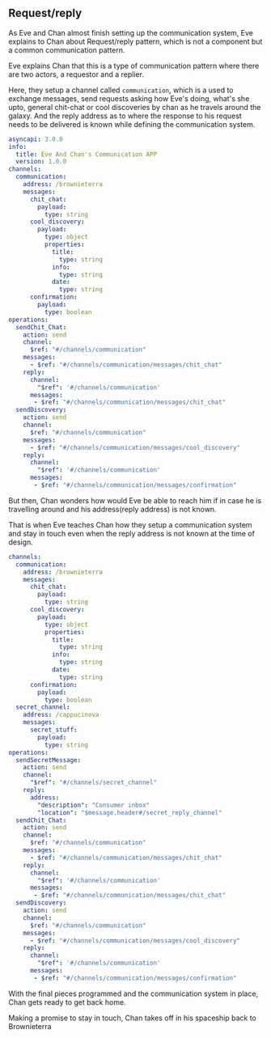 ## Request/reply 
As Eve and Chan almost finish setting up the communication system, Eve explains to Chan about Request/reply pattern, which is not a component but a common communication pattern. 

Eve explains Chan that this is a type of communication pattern where there are two actors, a requestor and a replier. 

Here, they setup a channel called `communication`, which is a used to exchange messages, send requests asking how Eve's doing, what's she upto, general chit-chat or cool discoveries by chan as he travels around the galaxy. And the reply address as to where the response to his request needs to be delivered is known while defining the communication system.

```yml
asyncapi: 3.0.0
info:
  title: Eve And Chan's Communication APP
  version: 1.0.0
channels:
  communication:
    address: /brownieterra
    messages:
      chit_chat:
        payload:
          type: string
      cool_discovery:
        payload:
          type: object
          properties:
            title:
              type: string
            info:
              type: string
            date:
              type: string
      confirmation:
        payload:
          type: boolean
operations:
  sendChit_Chat:
    action: send
    channel:
      $ref: "#/channels/communication"
    messages:
      - $ref: "#/channels/communication/messages/chit_chat"
    reply:
      channel:
        "$ref": '#/channels/communication'
      messages:
       - $ref: "#/channels/communication/messages/chit_chat"
  sendDiscovery:
    action: send
    channel:
      $ref: "#/channels/communication"
    messages:
      - $ref: "#/channels/communication/messages/cool_discovery"
    reply:
      channel:
        "$ref": '#/channels/communication'
      messages:
       - $ref: "#/channels/communication/messages/confirmation"
```

But then, Chan wonders how would Eve be able to reach him if in case he is travelling around and his address(reply address) is not known. 

That is when Eve teaches Chan how they setup a communication system and stay in touch even when the reply address is not known at the time of design. 

```yaml 
channels:
  communication:
    address: /brownieterra
    messages:
      chit_chat:
        payload:
          type: string
      cool_discovery:
        payload:
          type: object
          properties:
            title:
              type: string
            info:
              type: string
            date:
              type: string
      confirmation:
        payload:
          type: boolean
  secret_channel:
    address: /cappucinova
    messages:
      secret_stuff:
        payload:
          type: string
operations:
  sendSecretMessage:
    action: send
    channel:
      "$ref": "#/channels/secret_channel"
    reply:
      address:
        "description": "Consumer inbox"
        "location": "$message.header#/secret_reply_channel"
  sendChit_Chat:
    action: send
    channel:
      $ref: "#/channels/communication"
    messages:
      - $ref: "#/channels/communication/messages/chit_chat"
    reply:
      channel:
        "$ref": '#/channels/communication'
      messages:
       - $ref: "#/channels/communication/messages/chit_chat"
  sendDiscovery:
    action: send
    channel:
      $ref: "#/channels/communication"
    messages:
      - $ref: "#/channels/communication/messages/cool_discovery"
    reply:
      channel:
        "$ref": '#/channels/communication'
      messages:
       - $ref: "#/channels/communication/messages/confirmation"
```

With the final pieces programmed and the communication system in place, Chan gets ready to get back home. 

Making a promise to stay in touch, Chan takes off in his spaceship back to Brownieterra